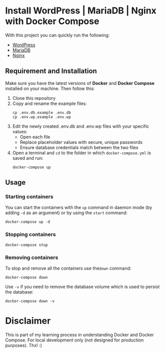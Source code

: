 # Install WordPress | MariaDB | Nginx with Docker Compose

With this project you can quickly run the following:
- [WordPress](https://hub.docker.com/_/wordpress)
- [MariaDB](https://hub.docker.com/_/mariadb)
- [Nginx](https://hub.docker.com/_/nginx)

## Requirement and Installation

Make sure you have the latest versions of **Docker** and **Docker Compose** installed on your machine. Then follow this:

1. Clone this repository
2. Copy and rename the example files:
    ```
    cp .env.db.example .env.db
    cp .env.wp.example .env.wp
    ```
3. Edit the newly created .env.db and .env.wp files with your specific values:
    - Open each file
    - Replace placeholder values with secure, unique passwords
    - Ensure database credentials match between the two files
4. Open a terminal and `cd` to the folder in which `docker-compose.yml` is saved and run:
    ```
    docker-compose up
    ```


## Usage

### Starting containers

You can start the containers with the `up` command in daemon mode (by adding `-d` as an argument) or by using the `start` command:

```
docker-compose up -d
```

### Stopping containers

```
docker-compose stop
```

### Removing containers

To stop and remove all the containers use the`down` command:

```
docker-compose down
```

Use `-v` if you need to remove the database volume which is used to persist the database:

```
docker-compose down -v
```

# Disclaimer

This is part of my learning process in understanding Docker and Docker Compose. For local development only (not designed for production purposes). Thx! :)